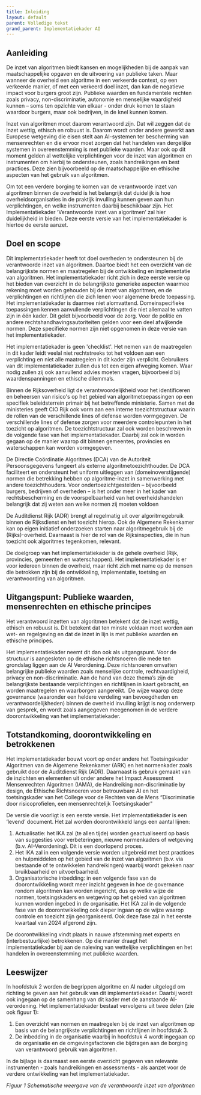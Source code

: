 ```yaml
---
title: Inleiding
layout: default
parent: Volledige tekst
grand_parent: Implementatiekader AI
---
```


## **Aanleiding**

De inzet van algoritmen biedt kansen en mogelijkheden bij de aanpak van maatschappelijke opgaven en de uitvoering van publieke taken. Maar wanneer de overheid een algoritme in een verkeerde context, op een verkeerde manier, of met een verkeerd doel inzet, dan kan de negatieve impact voor burgers groot zijn. Publieke waarden en fundamentele rechten zoals privacy, non-discriminatie, autonomie en menselijke waardigheid kunnen – soms ten opzichte van elkaar - onder druk komen te staan waardoor burgers, maar ook bedrijven, in de knel kunnen komen.

Inzet van algoritmen moet daarom verantwoord zijn. Dat wil zeggen dat de inzet wettig, ethisch en robuust is. Daarom wordt onder andere gewerkt aan Europese wetgeving die eisen stelt aan AI-systemen ter bescherming van mensenrechten en die ervoor moet zorgen dat het handelen van dergelijke systemen in overeenstemming is met publieke waarden. Maar ook op dit moment gelden al wettelijke verplichtingen voor de inzet van algoritmen en instrumenten om hierbij te ondersteunen, zoals handreikingen en best practices. Deze zien bijvoorbeeld op de maatschappelijke en ethische aspecten van het gebruik van algoritmen.

Om tot een verdere borging te komen van de verantwoorde inzet van algoritmen binnen de overheid is het belangrijk dat duidelijk is hoe overheidsorganisaties in de praktijk invulling kunnen geven aan hun verplichtingen, en welke instrumenten daarbij beschikbaar zijn. Het Implementatiekader ‘Verantwoorde inzet van algoritmen’ zal hier duidelijkheid in bieden. Deze eerste versie van het implementatiekader is hiertoe de eerste aanzet.

## **Doel en scope**

Dit implementatiekader heeft tot doel overheden te ondersteunen bij de verantwoorde inzet van algoritmen. Daartoe biedt het een overzicht van de belangrijkste normen en maatregelen bij de ontwikkeling en implementatie van algoritmen. Het implementatiekader richt zich in deze eerste versie op het bieden van overzicht in de belangrijkste generieke aspecten waarmee rekening moet worden gehouden bij de inzet van algoritmen, en de verplichtingen en richtlijnen die zich lenen voor algemene brede toepassing. Het implementatiekader is daarmee niet alomvattend. Domeinspecifieke toepassingen kennen aanvullende verplichtingen die niet allemaal te vatten zijn in één kader. Dit geldt bijvoorbeeld voor de zorg. Voor de politie en andere rechtshandhavingsautoriteiten gelden voor een deel afwijkende normen. Deze specifieke normen zijn niet opgenomen in deze versie van het implementatiekader.

Het implementatiekader is geen 'checklist'. Het nemen van de maatregelen in dit kader leidt veelal niet rechtstreeks tot het voldoen aan een verplichting en niet alle maatregelen in dit kader zijn verplicht. Gebruikers van dit implementatiekader zullen dus tot een eigen afweging komen. Waar nodig zullen zij ook aanvullend advies moeten vragen, bijvoorbeeld bij waardenspanningen en ethische dilemma’s.

Binnen de Rijksoverheid ligt de verantwoordelijkheid voor het identificeren en beheersen van risico's op het gebied van algoritmetoepassingen op een specifiek beleidsterrein primair bij het betreffende ministerie. Samen met de ministeries geeft CIO Rijk ook vorm aan een interne toezichtstructuur waarin de rollen van de verschillende lines of defense worden vormgegeven. De verschillende lines of defense zorgen voor meerdere controlepunten in het toezicht op algoritmen. De toezichtstructuur zal ook worden beschreven in de volgende fase van het implementatiekader. Daarbij zal ook in worden gegaan op de manier waarop dit binnen gemeentes, provincies en waterschappen kan worden vormgegeven.

De Directie Coördinatie Algoritmes (DCA) van de Autoriteit Persoonsgegevens fungeert als externe algoritmetoezichthouder. De DCA faciliteert en ondersteunt het uniform uitleggen van (domeinoverstijgende) normen die betrekking hebben op algoritme-inzet in samenwerking met andere toezichthouders. Voor ondertoezichtgestelden – bijvoorbeeld burgers, bedrijven of overheden – is het onder meer in het kader van rechtsbescherming en de voorspelbaarheid van het overheidshandelen belangrijk dat zij weten aan welke normen zij moeten voldoen

De Auditdienst Rijk (ADR) brengt al regelmatig uit over algoritmegebruik binnen de Rijksdienst en het toezicht hierop. Ook de Algemene Rekenkamer kan op eigen initiatief onderzoeken starten naar algoritmegebruik bij de (Rijks)-overheid. Daarnaast is hier de rol van de Rijksinspecties, die in hun toezicht ook algoritmes tegenkomen, relevant.

De doelgroep van het implementatiekader is de gehele overheid (Rijk, provincies, gemeenten en waterschappen). Het implementatiekader is er voor iedereen binnen de overheid, maar richt zich met name op de mensen die betrokken zijn bij de ontwikkeling, implementatie, toetsing en verantwoording van algoritmen.

## **Uitgangspunt: Publieke waarden, mensenrechten en ethische principes**

Het verantwoord inzetten van algoritmen betekent dat de inzet wettig, ethisch en robuust is. Dit betekent dat ten minste voldaan moet worden aan wet- en regelgeving en dat de inzet in lijn is met publieke waarden en ethische principes.

Het implementatiekader neemt dit dan ook als uitgangspunt. Voor de structuur is aangesloten op de ethische richtsnoeren die mede ten grondslag liggen aan de AI Verordening. Deze richtsnoeren omvatten belangrijke publieke waarden zoals menselijke controle, rechtvaardigheid, privacy en non-discriminatie. Aan de hand van deze thema’s zijn de belangrijkste bestaande verplichtingen en richtlijnen in kaart gebracht, en worden maatregelen en waarborgen aangereikt.  De wijze waarop deze governance (waaronder een heldere verdeling van bevoegdheden en verantwoordelijkheden) binnen de overheid invulling krijgt is nog onderwerp van gesprek, en wordt zoals aangegeven meegenomen in de verdere doorontwikkeling van het implementatiekader.

## **Totstandkoming, doorontwikkeling en betrokkenen**

Het implementatiekader bouwt voort op onder andere het Toetsingskader Algoritmen van de Algemene Rekenkamer (ARK) en het normenkader zoals gebruikt door de Auditdienst Rijk (ADR). Daarnaast is gebruik gemaakt van de inzichten en elementen uit onder andere het Impact Assessment Mensenrechten Algoritmen (IAMA), de Handreiking non-discriminatie by design, de Ethische Richtsnoeren voor betrouwbare AI en het toetsingskader van het College voor de Rechten van de Mens “Discriminatie door risicoprofielen, een mensenrechtelijk Toetsingskader"

De versie die voorligt is een eerste versie. Het implementatiekader is een ‘levend’ document. Het zal worden doorontwikkeld langs een aantal lijnen:

1. Actualisatie: het IKA zal (te allen tijde) worden geactualiseerd op basis van suggesties voor verbeteringen, nieuwe normenkaders of wetgeving (b.v. AI-Verordening). Dit is een doorlopend proces.
2. Het IKA zal in een volgende versie worden uitgebreid met best practices en hulpmiddelen op het gebied van de inzet van algoritmen (b.v. via bestaande of te ontwikkelen handreikingen) waarbij wordt gekeken naar bruikbaarheid en uitvoerbaarheid.
3. Organisatorische inbedding: in een volgende fase van de doorontwikkeling wordt meer inzicht gegeven in hoe de governance rondom algoritmen kan worden ingericht, dus op welke wijze de normen, toetsingskaders en wetgeving op het gebied van algoritmen kunnen worden ingebed in de organisatie. Het IKA zal in de volgende fase van de doorontwikkeling ook dieper ingaan op de wijze waarop controle en toezicht zijn georganiseerd. Ook deze fase zal in het eerste kwartaal van 2024 afgerond zijn.

De doorontwikkeling vindt plaats in nauwe afstemming met experts en (interbestuurlijke) betrokkenen. Op die manier draagt het implementatiekader bij aan de naleving van wettelijke verplichtingen en het handelen in overeenstemming met publieke waarden.

## Leeswijzer

In hoofdstuk 2 worden de begrippen algoritme en AI nader uitgelegd om richting te geven aan het gebruik van dit implementatiekader. Daarbij wordt ook ingegaan op de samenhang van dit kader met de aanstaande AI-verordening. Het implementatiekader bestaat vervolgens uit twee delen (zie ook figuur 1):

1. Een overzicht van normen en maatregelen bij de inzet van algoritmen op basis van de belangrijkste verplichtingen en richtlijnen in hoofdstuk 3.
2. De inbedding in de organisatie waarbij in hoofdstuk 4 wordt ingegaan op de organisatie en de omgevingsfactoren die bijdragen aan de borging van verantwoord gebruik van algoritmen.

In de bijlage is daarnaast een eerste overzicht gegeven van relevante instrumenten - zoals handreikingen en assessments - als aanzet voor de verdere ontwikkeling van het implementatiekader.

*Figuur 1 Schematische weergave van de verantwoorde inzet van algoritmen*